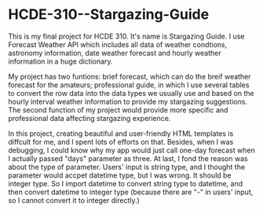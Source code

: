 # HCDE-310--Stargazing-Guide
This is my final project for HCDE 310. It's name is Stargazing Guide. I use Forecast Weather API which includes all data of weather condtions, astronomy information, date weather forecast and hourly weather information in a huge dictionary. 

My project has two funtions: brief forecast, which can do the breif weather forecast for the amateurs; professional guide, in which I use several tables to convert the row data into the data types we usually use and based on the hourly interval weather information to provide my stargazing suggestions. The second function of my project would provide more specific and professional data affecting stargazing experience.

In this project, creating beautiful and user-friendly HTML templates is diffcult for me, and I spent lots of efforts on that. Besides, when I was debugging, I could know why my app would just call one-day forecast when I actually passed "days" parameter as three. At last, I fond the reason was about the type of parameter. Users' input is string type, and I thought the parameter would accpet datetime type, but I was wrong. It should be integer type. So I import datetime to convert string type to datetime, and then convert datetime to integer type (because there are "-" in users' input, so I cannot convert it to integer directly.)
